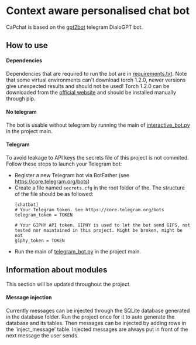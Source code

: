 # Context aware personalised chat bot
CaPchat is based on the [gpt2bot](https://github.com/polakowo/gpt2bot) telegram DialoGPT bot.

## How to use
#### Dependencies 
Dependencies that are required to run the bot are in [requirements.txt](https://github.com/ubaer/Personalised_context_aware_DialoGPT/blob/master/requirements.txt). Note that some virtual environments can't download torch 1.2.0, newer versions give unexpected results and should not be used! Torch 1.2.0 can be downloaded from the [official website](https://download.pytorch.org/whl/torch_stable.html) and should be installed manually through pip.
#### No telegram
The bot is usable without telegram by running the main of [interactive_bot.py](https://github.com/ubaer/Personalised_context_aware_DialoGPT/blob/master/gpt2bot/interactive_bot.py) in the project main.
#### Telegram
To avoid leakage to API keys the secrets file of this project is not commited. Follow these steps to launch your Telegram bot:
- Register a new Telegram bot via BotFather (see https://core.telegram.org/bots)
- Create a file named ```secrets.cfg``` in the root folder of the. The structure of the file should be as followed:
    ```
  [chatbot]
    # Your Telegram token. See https://core.telegram.org/bots
    telegram_token = TOKEN
    
    # Your GIPHY API token. GIPHY is used to let the bot send GIFS, not tested nor maintained in this project. Might be broken, might be not
    giphy_token = TOKEN
    ```
 - Run the main of [telegram_bot.py](https://github.com/ubaer/Personalised_context_aware_DialoGPT/blob/master/gpt2bot/telegram_bot.py) in the project main.
 
 ## Information about modules
  This section will be updated throughout the project.
 #### Message injection
 Currently messages can be injected through the SQLite database generated in the database folder. Run the project once for it to auto generate the database and its tables.
 Then messages can be injected by adding rows in the 'inject_message' table. Injected messages are always put in front of the next message the user sends.
 
